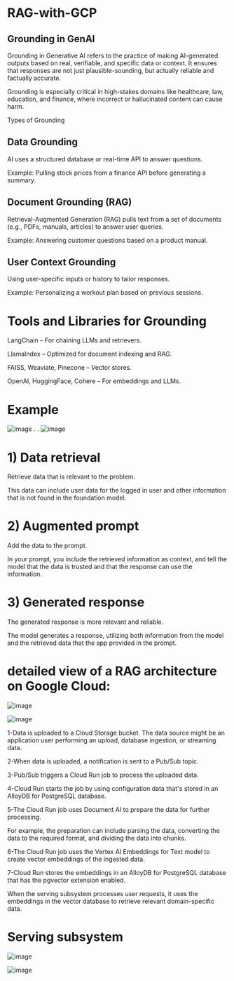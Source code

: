 # RAG-with-GCP


## Grounding in GenAI

Grounding in Generative AI refers to the practice of making AI-generated outputs based on real, verifiable, and specific data or context. It ensures that responses are not just plausible-sounding, but actually reliable and factually accurate.

Grounding is especially critical in high-stakes domains like healthcare, law, education, and finance, where incorrect or hallucinated content can cause harm.

Types of Grounding

## Data Grounding

AI uses a structured database or real-time API to answer questions.

Example: Pulling stock prices from a finance API before generating a summary.

## Document Grounding (RAG)

Retrieval-Augmented Generation (RAG) pulls text from a set of documents (e.g., PDFs, manuals, articles) to answer user queries.

Example: Answering customer questions based on a product manual.

## User Context Grounding

Using user-specific inputs or history to tailor responses.

Example: Personalizing a workout plan based on previous sessions.




# Tools and Libraries for Grounding

LangChain – For chaining LLMs and retrievers.

LlamaIndex – Optimized for document indexing and RAG.

FAISS, Weaviate, Pinecone – Vector stores.

OpenAI, HuggingFace, Cohere – For embeddings and LLMs.


# Example  


![image](https://github.com/user-attachments/assets/cbf9a315-28ac-4172-87e1-7fd69ed6cf1a)
.
.
![image](https://github.com/user-attachments/assets/e292def4-9abf-4935-bff0-7e1df9619924)


# 1) Data retrieval


Retrieve data that is relevant to the problem.

This data can include user data for the logged in user and other information that is not found in the foundation model.

# 2) Augmented prompt

Add the data to the prompt.

In your prompt, you include the retrieved information as context, and tell the model that the data is trusted and that the response can use the information.


# 3) Generated response


The generated response is more relevant and reliable.

The model generates a response, utilizing both information from the model and the retrieved data that the app provided in the prompt.


#  detailed view of a RAG architecture on Google Cloud:

![image](https://github.com/user-attachments/assets/792e07eb-9c5e-4c6f-9a2a-3434653f08ad)

![image](https://github.com/user-attachments/assets/12f50358-22f5-43b2-9a6a-98258ab5d748)

1-Data is uploaded to a Cloud Storage bucket. The data source might be an application user performing an upload, database ingestion, or streaming data.

2-When data is uploaded, a notification is sent to a Pub/Sub topic.

3-Pub/Sub triggers a Cloud Run job to process the uploaded data.

4-Cloud Run starts the job by using configuration data that's stored in an AlloyDB for PostgreSQL database.

5-The Cloud Run job uses Document AI to prepare the data for further processing.

For example, the preparation can include parsing the data, converting the data to the required format, and dividing the data into chunks.

6-The Cloud Run job uses the Vertex AI Embeddings for Text model to create vector embeddings of the ingested data.

7-Cloud Run stores the embeddings in an AlloyDB for PostgreSQL database that has the pgvector extension enabled.

When the serving subsystem processes user requests, it uses the embeddings in the vector database to retrieve relevant domain-specific data.


# Serving subsystem

![image](https://github.com/user-attachments/assets/636e66e5-e4f7-4f3c-9a9d-2b21d9ab5aff)





![image](https://github.com/user-attachments/assets/2d2c0fd9-8903-4045-987d-bff1b3c0c4f2)
